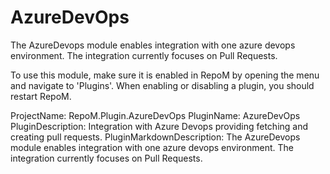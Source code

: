 # AzureDevOps

The AzureDevops module enables integration with one azure devops environment. The integration currently focuses on Pull Requests.

To use this module, make sure it is enabled in RepoM by opening the menu and navigate to 'Plugins'. When enabling or disabling a plugin, you should restart RepoM.

ProjectName: RepoM.Plugin.AzureDevOps
PluginName: AzureDevOps
PluginDescription: Integration with Azure Devops providing fetching and creating pull requests.
PluginMarkdownDescription: The AzureDevops module enables integration with one azure devops environment. The integration currently focuses on Pull Requests.